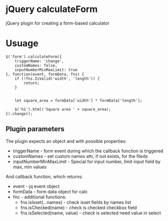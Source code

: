 # jQuery calculateForm

jQuery plugin for creating a form-based calculator

# Usuage
```
$('form').calculateForm({
	triggerName: 'change',
	customNames: false,
	inputNumberMinMaxLimit: true
}, function(event, formData, fns) {
	if (!fns.IsValid('width', 'length')) {
		return;
	}


	let square_area = formData['width'] * formData['length'];
	
	$('h1').html('Square area ' + square_area);
}).change();
```

## Plugin parameters
The plugin expects an object and with possible properties:
- triggerName - form event during which the callback function is triggered
- customNames - set custom names attr, if not exists, for the fileds
- inputNumberMinMaxLimit - Special for input number, limit input field by max, min values


And callback function, which returns:
- event - jq event object
- formData - form data object for calc
- fnc - additional functions:
  - fns.isIsset(...names) - check isset fields by names list
  - fns.isChecked(name) - check is checked checkbox field
  - fns.isSelected(name, value) - check is selected need value in select
